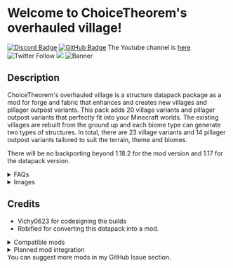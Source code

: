 # **Welcome to ChoiceTheorem's overhauled village!**

[![Discord Badge](https://img.shields.io/discord/894248275841003542?color=blue&logo=discord "Join our Discord Server")](https://discord.gg/JzYEw7PxQv)
[![GitHub Badge](https://img.shields.io/appveyor/build/ChoiceTheorem/ChoiceTheorem-s-overhauled-village?color=black&logo=github)](https://github.com/ChoiceTheorem/ChoiceTheorem-s-overhauled-village)
The Youtube channel is [here]("https://www.youtube.com/channel/UCUSv0t-aWToQkpP5eonHmlA)
![Twitter Follow](https://img.shields.io/twitter/follow/ChoiceTheorem?style=social)
![](https://img.shields.io/badge/environment-server-orangered?style=flat-square)
![Banner](https://api.mcbanners.com/banner/saved/LPRxAWJYUxKliD.png)

## **Description**

ChoiceTheorem's overhauled village is a structure datapack package as a mod for forge and fabric that enhances and creates new villages and pillager outpost variants. This pack adds 20 village variants and pillager outpost variants that perfectly fit into your Minecraft worlds. The existing villages are rebuilt from the ground up and each biome type can generate two types of structures. In total, there are 23 village variants and 14 pillager outpost variants tailored to suit the terrain, theme and biomes.

There will be no backporting beyond 1.18.2 for the mod version and 1.17 for the datapack version.

<details><summary>FAQs</summary>
These are just some of the most asked questions I've had from people, but if you have any more, please leave a comment down below and I'll try to help you as best we can.

**1. Is it safe to update CTOV to a newer version?**<br/>
Yes. If any serious problems arise because of that, let me know.

**2. Is it safe to add CTOV to an already existing world?**<br/>
Yep. Just note that the new structures will only spawn in newly generated chunks.

**3. Is this mod for Forge or Fabric/Quilt?**<br/>
All of them. I have a universal version for three mod loaders.

**4. How can I locate the new structures?**<br/>
For 1.18.2: /locate ctov:[structure_from_list]
For 1.19+: /locate structure ctov:[structure_from_list]

**5. Does CTOV existing vanilla structures?**</br>
The only structures modified by CTOV are **vanilla villages** in older versions.

**6. What about the loot of these structures?**<br />
The vast majority of structures use vanilla loot tables for better mod compatibility (see the Compatibility section below for more info), but they also use some custom loot tables to better integrate said structures into the world. You will still find pillager outpost loot in pillager outposts, profession chests in villages, as well as bells, workstations, etc., but also new stuff like food, armour, and other goodies. and you can swap the config folder to adjust to the original OP chest loot.

**7. How can I report bugs/issues/suggestions?**<br/>
Please go to my GitHub repo and make an issue there. A discord message will do.

**8. Can I include CTOV in my modpack?**<br/>
Sure, but make sure to give credit and a link to our page.

**9. Can I have CTOV for 1.x.x, please?**<br/>
If it's lower than 1.18.2, no. Just don't ask this question. The technical limit is too high here.

**10. Can I give Choicetheorem any commission or support?**<br/>
I can't take any commissions or monetary support due to a lack of time and mean to receive payments.
</details>

<details><summary>Images</summary>

Some fantastic footage from the mod. All pictures are taken with complementary shaders or complementary reimagined shaders.
![](https://media.forgecdn.net/attachments/470/355/2022-06-19_15.png)
![](https://media.forgecdn.net/attachments/484/285/4.png)
![](https://media.forgecdn.net/attachments/484/286/12.png)
</details>

## **Credits**

+ Vichy0623 for codesigning the builds
+ Robified for converting this datapack into a mod.

<details><summary>Compatible mods</summary>

+ Most world generation mods like Terralith, Oh Biome you'll go, Biomes O'plenty.
+ Various structure mods like Town&Tower and Repurposed structures.
+ Any other structure packs by ChoiceTheorem like Immersive structures.

</details>

<details><summary>Planned mod integration</summary>

+ [✓] [**Waystone (Before version 3.2.1)**](https://modrinth.com/datapack/ctov-waystone-compat)
+ [✓] [**Farmer's delight**](https://modrinth.com/datapack/ctov-farmers-delight-compat)
+ [✓] [**More villagers**](https://modrinth.com/datapack/ctov-more-villagers-compat)
+ [✓] [**Croptopia**](https://modrinth.com/datapack/ctov-croptopia-compat)
+ [✓] [**Bountiful (Before version 3.2.1)**](https://modrinth.com/datapack/ctov-bountiful-compat)
+ [✓] [**Friend and Foe**](https://modrinth.com/datapack/ctov-friends-and-foes-compat)
+ [✓] [**Immersive Engineering**](https://modrinth.com/datapack/ctov-immersive-engineering-compat)
+ [✓] [**Incubation**](https://modrinth.com/datapack/ctov-incubation-compat)
+ [✓] [**Chef's delight**](https://modrinth.com/datapack/ctov-chefs-delight-compat)
+ [✓] [**Beautify**](https://modrinth.com/datapack/ctov-beautify-compat)
+ [✓] [**Vampirism**](https://modrinth.com/mod/vampirism-integrations)
+ [✓] [**Domestication Innovation**](https://modrinth.com/datapack/ctov-domesticated-innovation-compat)
+ [✓] [**Wizards**](https://modrinth.com/datapack/ctov-wizards-compat)
+ [✓] [**Villager Plus**](https://modrinth.com/datapack/ctov-villagers-plus-compat)
+ [✓] [**Advance peripheral**](https://modrinth.com/datapack/ctov-advanced-peripheral-compat)
+ [✓] [**BYG**](https://modrinth.com/datapack/ctov-byg-compat)
+ [✓] [**Savage and Ravage**](https://modrinth.com/datapack/ctov-savage-and-ravage-compat)
+ [✓] [**Vending Machine**](https://modrinth.com/datapack/ctov-vending-machine-compat)
+ [ ] Drunken mug
+ [ ] Pneumatic craft
+ [ ] Questager
+ [ ] Buzzier bees

</details>
You can suggest more mods in my GitHub Issue section.
